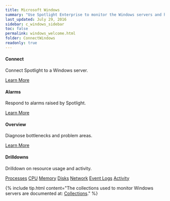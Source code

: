 ```yaml
---
title: Microsoft Windows
summary: "Use Spotlight Enterprise to monitor the Windows servers and hosts of database connections in your enterprise."
last_updated: July 29, 2016
sidebar: c_windows_sidebar
toc: false
permalink: windows_welcome.html
folder: ConnectWindows
readonly: true
---
```

<div class="row">
        <div class="col-md-3 col-sm-6">
            <div class="panel panel-default text-center">
                <div class="panel-body">
                    <h4>Connect</h4>
                    <p>Connect Spotlight to a Windows server.</p>
                    <a href="windows_connect_details.html" class="btn btn-primary">Learn More</a>
                </div>
            </div>
        </div>
        <div class="col-md-3 col-sm-6">
            <div class="panel panel-default text-center">
                <div class="panel-body">
                    <h4>Alarms</h4>
                    <p>Respond to alarms raised by Spotlight.</p>
                    <a href="windows_alarms.html" class="btn btn-primary">Learn More</a>
                </div>
            </div>
        </div>
        <div class="col-md-3 col-sm-6">
            <div class="panel panel-default text-center">
                <div class="panel-body">
                    <h4>Overview</h4>
                    <p>Diagnose bottlenecks and problem areas.</p>
                    <a href="windows_drilldown_overview.html" class="btn btn-primary">Learn More</a>
                </div>
            </div>
        </div>
</div>

<div class="row">
      <div class="col-md-9 col-sm-6">
            <div class="panel panel-default text-center">
                <div class="panel-body">
                    <h4>Drilldowns</h4>
                    <p>Drilldown on resource usage and activity.</p>
                    <a href="windows_drilldown_processes" class="btn btn-primary">Processes</a>
                    <a href="windows_drilldown_cpu" class="btn btn-primary">CPU</a>
                    <a href="windows_drilldown_memory" class="btn btn-primary">Memory</a>
                    <a href="windows_drilldown_disks" class="btn btn-primary">Disks</a>
                    <a href="windows_drilldown_network" class="btn btn-primary">Network</a>
                    <a href="windows_drilldown_eventlogs" class="btn btn-primary">Event Logs</a>
                    <a href="windows_drilldown_activity" class="btn btn-primary">Activity</a>
                </div>
            </div>
        </div>
</div>



{% include tip.html content="The collections used to monitor Windows servers are documented at: [Collections](windows_collections.html)." %}
